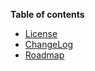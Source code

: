 **Table of contents**
  * [License](License.md)
  * [ChangeLog](ChangeLog.md)
  * [Roadmap](Roadmap.md)